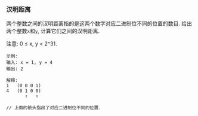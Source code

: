 
### 汉明距离

两个整数之间的汉明距离指的是这两个数字对应二进制位不同的位置的数目.
给出两个整数`x`和`y`, 计算它们之间的汉明距离.

注意: 
0 ≤ x, y < 2^31.

```
示例:
输入: x = 1, y = 4
输出: 2

解释:
1   (0 0 0 1)
4   (0 1 0 0)
       ↑   ↑

// 上面的箭头指出了对应二进制位不同的位置.
```



